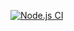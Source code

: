 [![Node.js CI](https://github.com/Jezda1337/ruta-nn-react/actions/workflows/node.js.yml/badge.svg)](https://github.com/Jezda1337/ruta-nn-react/actions/workflows/node.js.yml)
